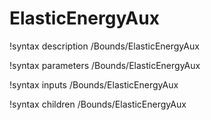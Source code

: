 <!-- MOOSE Documentation Stub: Remove this when content is added. -->

# ElasticEnergyAux
!syntax description /Bounds/ElasticEnergyAux

!syntax parameters /Bounds/ElasticEnergyAux

!syntax inputs /Bounds/ElasticEnergyAux

!syntax children /Bounds/ElasticEnergyAux
